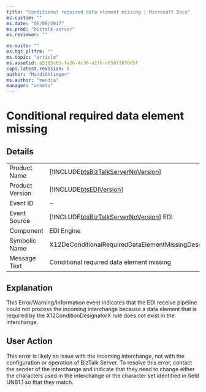 ```yaml
---
title: "Conditional required data element missing | Microsoft Docs"
ms.custom: ""
ms.date: "06/08/2017"
ms.prod: "biztalk-server"
ms.reviewer: ""

ms.suite: ""
ms.tgt_pltfrm: ""
ms.topic: "article"
ms.assetid: a5105c03-fa26-4c38-a276-c656f3076d5f
caps.latest.revision: 8
author: "MandiOhlinger"
ms.author: "mandia"
manager: "anneta"
---
```

# Conditional required data element missing
## Details  
  
|                 |                                                                                        |
|-----------------|----------------------------------------------------------------------------------------|
|  Product Name   |   [!INCLUDE[btsBizTalkServerNoVersion](../includes/btsbiztalkservernoversion-md.md)]   |
| Product Version |               [!INCLUDE[btsEDIVersion](../includes/btsediversion-md.md)]               |
|    Event ID     |                                           -                                            |
|  Event Source   | [!INCLUDE[btsBizTalkServerNoVersion](../includes/btsbiztalkservernoversion-md.md)] EDI |
|    Component    |                                       EDI Engine                                       |
|  Symbolic Name  |                 X12DeConditionalRequiredDataElementMissingDescription                  |
|  Message Text   |                       Conditional required data element missing                        |
  
## Explanation  
 This Error/Warning/Information event indicates that the EDI receive pipeline could not process the incoming interchange because a data element that is required by the X12ConditionDesignatorX rule does not exist in the interchange.  
  
## User Action  
 This error is likely an issue with the incoming interchange, not with the configuration or operation of BizTalk Server. To resolve this error, contact the sender of the interchange and indicate that they need to change either the characters used in the interchange or the character set identified in field UNB1.1 so that they match.